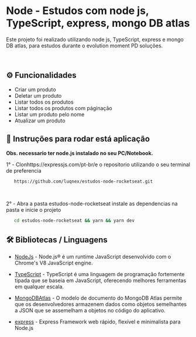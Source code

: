 # Node - Estudos com node js, TypeScript, express, mongo DB atlas

<p>Este projeto foi realizado utilizando node js, TypeScript, express e mongo DB atlas, para estudos durante o evolution moment PD soluções.</p>

<br />

<h2>⚙️ Funcionalidades</h2>

<ul>
    <li>Criar um produto</li>
    <li>Deletar um produto</li>
    <li>Listar todos os produtos</li>
    <li>Listar todos os produtos com páginação</li>
    <li>Listar um produto pelo nome</li>
    <li>Atualizar um produto</li>
</ul>

<h2>🔧 Instruções para rodar está aplicação</h2>

<strong>Obs. necessario ter node.js instalado no seu PC/Notebook.</strong>

<p>1° - Clonhttps://expressjs.com/pt-br/e o repositorio utilizando o seu terminal de preferencia</p>

```bash
   https://github.com/luqnex/estudos-node-rocketseat.git
```

</br>

<p>2° - Abra a pasta estudos-node-rocketseat instale as dependencias na pasta e inicie o projeto</p>

```bash
   cd estudos-node-rocketseat && yarn && yarn dev
```

<h2>🛠️ Bibliotecas / Linguagens</h2>

- [NodeJs](https://nodejs.org/pt-br/) - Node.js® é um runtime JavaScript desenvolvido com o Chrome's V8 JavaScript engine.

- [TypeScript](https://www.typescriptlang.org/) - TypeScript é uma linguagem de programação fortemente tipada que se baseia em JavaScript, oferecendo melhores ferramentas em qualquer escala.

- [MongoDBAtlas](https://www.mongodb.com/cloud/atlas/lp/try4?utm_source=google&utm_campaign=search_gs_pl_evergreen_atlas_core_prosp-brand_gic-null_amers-br_ps-all_desktop_eng_lead&utm_term=mongo%20atlas&utm_medium=cpc_paid_search&utm_ad=p&utm_ad_campaign_id=12212624308&adgroup=115749705983&gclid=Cj0KCQjwhY-aBhCUARIsALNIC040P9CPZifRSW_SUR0G4sZnPgad8uzCzgR01USfLwchtV64VRTYIu4aAmvLEALw_wcB) - O modelo de documento do MongoDB Atlas permite que os desenvolvedores armazenem dados como objetos semelhantes a JSON que se assemelham a objetos no código do aplicativo.

- [express](https://expressjs.com/pt-br/) - Express Framework web rápido, flexível e minimalista para Node.js
